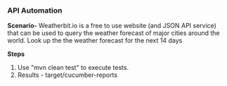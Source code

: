 ### API Automation

**Scenario-** Weatherbit.io is a free to use website (and JSON API service) that can be used to query the weather forecast of major cities around the world. 
Look up the the weather forecast for the next 14 days

**Steps**
1. Use "mvn clean test" to execute tests.
2. Results - target/cucumber-reports